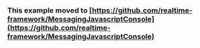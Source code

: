 ### This example moved to [https://github.com/realtime-framework/MessagingJavascriptConsole](https://github.com/realtime-framework/MessagingJavascriptConsole)
